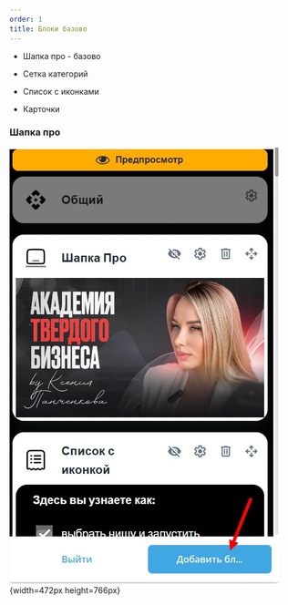 ```yaml
---
order: 1
title: Блоки базово
---
```


-  Шапка про - базово

-  Сетка категорий

-  Список с иконками

-  Карточки

### Шапка про

![](./bloki-bazovo.jpeg){width=472px height=766px}